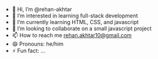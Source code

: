 - 👋 Hi, I’m @rehan-akhtar
- 👀 I’m interested in learning full-stack development
- 🌱 I’m currently learning HTML, CSS, and javascript
- 💞️ I’m looking to collaborate on a small javascript project
- 📫 How to reach me rehan.akhtar10@gmail.com
- 😄 Pronouns: he/him
- ⚡ Fun fact: ...

<!---
rehan-akhtar-coder/rehan-akhtar-coder is a ✨ special ✨ repository because its `README.md` (this file) appears on your GitHub profile.
You can click the Preview link to take a look at your changes.
--->
